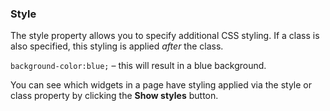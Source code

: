 ### Style

The style property allows you to specify additional CSS styling. If a class is also specified, this styling is applied *after* the class.

<div class="alert alert-info">

`background-color:blue;` – this will result in a blue background.

</div>

You can see which widgets in a page have styling applied via the style or class property by clicking the <strong>Show styles</strong> button.
